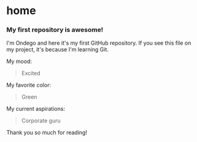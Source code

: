 # home
### My first repository is awesome!

I'm Ondego and here it's my first GitHub repository.
If you see this file on my project, it's because I'm learning Git.

My mood:

> Excited

My favorite color:

> Green

My current aspirations:

> Corporate guru

Thank you so much for reading! 